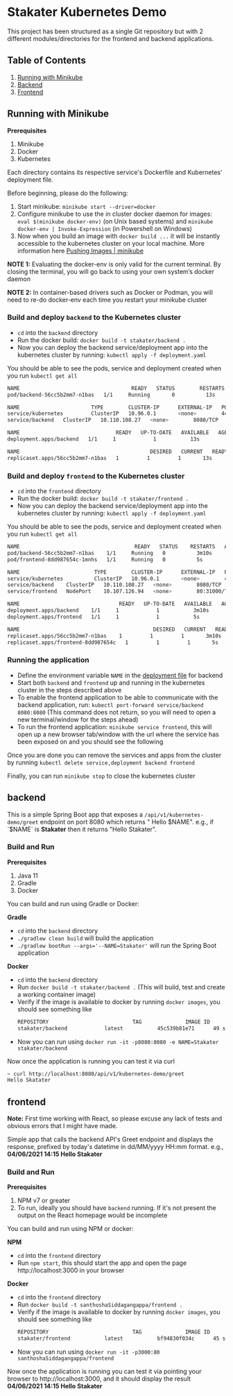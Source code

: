 # Stakater Kubernetes Demo

This project has been structured as a single Git repository but with 2 different modules/directories for the frontend
and backend applications.

## Table of Contents

1. [Running with Minikube](#running-with-minikube)
2. [Backend](#backend)
3. [Frontend](#frontend)

## Running with Minikube

**Prerequisites**

1. Minikube
2. Docker
3. Kubernetes

Each directory contains its respective service's Dockerfile and Kubernetes' deployment file.

Before beginning, please do the following:

1. Start minikube: `minikube start --driver=docker`
2. Configure minikube to use the in cluster docker daemon for images: `eval $(minikube docker-env)` (on Unix based
   systems) and `minikube docker-env | Invoke-Expression` (in Powershell on Windows)
3. Now when you build an image with `docker build ...` it will be instantly accessible to the kubernetes cluster on your
   local machine. More information here [Pushing Images | minikube](https://minikube.sigs.k8s.io/docs/handbook/pushing/)

**NOTE 1:** Evaluating the docker-env is only valid for the current terminal. By closing the terminal, you will go back
to using your own system’s docker daemon

**NOTE 2:** In container-based drivers such as Docker or Podman, you will need to re-do docker-env each time you restart
your minikube cluster

### Build and deploy `backend` to the Kubernetes cluster

- `cd` into the `backend` directory
- Run the docker build:  `docker build -t stakater/backend .`
- Now you can deploy the backend service/deployment app into the kubernetes cluster by
  running: `kubectl apply -f deployment.yaml`

You should be able to see the pods, service and deployment created when you run `kubectl get all`

```bash
NAME                                    READY   STATUS        RESTARTS   AGE
pod/backend-56cc5b2mm7-n1bas   1/1     Running       0          13s

NAME                       TYPE        CLUSTER-IP      EXTERNAL-IP   PORT(S)    AGE
service/kubernetes         ClusterIP   10.96.0.1       <none>        443/TCP    29m
service/backend   ClusterIP   10.110.108.27   <none>        8080/TCP   13s

NAME                               READY   UP-TO-DATE   AVAILABLE   AGE
deployment.apps/backend   1/1     1            1           13s

NAME                                          DESIRED   CURRENT   READY   AGE
replicaset.apps/56cc5b2mm7-n1bas   1         1         1       13s
```

### Build and deploy `frontend` to the Kubernetes cluster

- `cd` into the `frontend` directory
- Run the docker build:  `docker build -t stakater/frontend .`
- Now you can deploy the backend service/deployment app into the kubernetes cluster by
  running: `kubectl apply -f deployment.yaml`

You should be able to see the pods, service and deployment created when you run `kubectl get all`

```bash
NAME                                     READY   STATUS    RESTARTS   AGE
pod/backend-56cc5b2mm7-n1bas    1/1     Running   0          3m10s
pod/frontend-8dd987654c-1mnhs   1/1     Running   0          5s

NAME                        TYPE        CLUSTER-IP      EXTERNAL-IP   PORT(S)        AGE
service/kubernetes          ClusterIP   10.96.0.1       <none>        443/TCP        32m
service/backend    ClusterIP   10.110.108.27   <none>        8080/TCP       3m10s
service/frontend   NodePort    10.107.126.94   <none>        80:31000/TCP   5s

NAME                                READY   UP-TO-DATE   AVAILABLE   AGE
deployment.apps/backend    1/1     1            1           3m10s
deployment.apps/frontend   1/1     1            1           5s

NAME                                           DESIRED   CURRENT   READY   AGE
replicaset.apps/56cc5b2mm7-n1bas    1         1         1       3m10s
replicaset.apps/frontend-8dd987654c   1         1         1       5s
```

### Running the application

- Define the environment variable `NAME` in the [deployment file](backend/deployment.yaml) for backend
- Start both `backend` and `frontend` up and running in the kubernetes cluster in the steps described
  above
- To enable the frontend application to be able to communicate with the backend application,
  run: `kubectl port-forward service/backend 8080:8080` (This command does not return, so you will need to open
  a new terminal/window for the steps ahead)
- To run the frontend application: `minikube service frontend`, this will open up a new browser tab/window with
  the url where the service has been exposed on and you should see the following
  
Once you are done you can remove the services and apps from the cluster by
running `kubectl delete service,deployment backend frontend`

Finally, you can run `minikube stop` to close the kubernetes cluster

## backend

This is a simple Spring Boot app that exposes a `/api/v1/kubernetes-demo/greet` endpoint on port 8080 which returns "
Hello $NAME". e.g., if `$NAME` is **Stakater** then it returns "Hello Stakater".

### Build and Run

**Prerequisites**

1. Java 11
2. Gradle
3. Docker

You can build and run using Gradle or Docker:

**Gradle**

- `cd` into the `backend` directory
- `./gradlew clean build` will build the application
- `./gradlew bootRun --args='--NAME=Stakater'` will run the Spring Boot application

**Docker**

- `cd` into the `backend` directory
- Run `docker build -t stakater/backend .` (This will build, test and create a working container image)
- Verify if the image is available to docker by running `docker images`, you should see something like
    ```bash
    REPOSITORY                           TAG              IMAGE ID          CREATED             SIZE
    stakater/backend            latest           45c539b81e71      49 seconds ago      166MB
    ```
- Now you can run using `docker run -it -p8080:8080 -e NAME=Stakater stakater/backend`

Now once the application is running you can test it via curl

```bash
~ curl http://localhost:8080/api/v1/kubernetes-demo/greet
Hello Skatater
```

## frontend

**Note:** First time working with React, so please excuse any lack of tests and obvious errors that I might have made.

Simple app that calls the backend API's Greet endpoint and displays the response, prefixed by today's datetime in
dd/MM/yyyy HH:mm format. e.g., **04/06/2021 14:15 Hello Stakater**

### Build and Run

**Prerequisites**

1. NPM v7 or greater
2. To run, ideally you should have `backend` running. If it's not present the output on the React homepage
   would be incomplete

You can build and run using NPM or docker:

**NPM**

- `cd` into the `frontend` directory
- Run `npm start`, this should start the app and open the page http://localhost:3000 in your browser

**Docker**

- `cd` into the `frontend` directory
- Run `docker build -t santhoshaSiddagangappa/frontend .`
- Verify if the image is available to docker by running `docker images`, you should see something like
    ```bash
    REPOSITORY                           TAG              IMAGE ID          CREATED             SIZE
    stakater/frontend           latest           bf94830f034c      45 seconds ago      23.6MB
    ```
- Now you can run using `docker run -it -p3000:80 santhoshaSiddagangappa/frontend`

Now once the application is running you can test it via pointing your browser to http://localhost:3000, and it should
display the result **04/06/2021 14:15 Hello Stakater**
